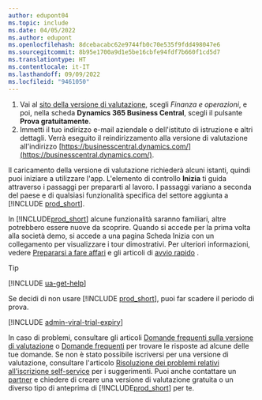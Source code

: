 ```yaml
---
author: edupont04
ms.topic: include
ms.date: 04/05/2022
ms.author: edupont
ms.openlocfilehash: 8dcebacabc62e9744fb0c70e535f9fdd498047e6
ms.sourcegitcommit: 8b95e1700a9d1e5be16cbfe94fdf7b660f1cd5d7
ms.translationtype: HT
ms.contentlocale: it-IT
ms.lasthandoff: 09/09/2022
ms.locfileid: "9461050"
---
```

1. Vai al [sito della versione di valutazione](https://go.microsoft.com/fwlink/?linkid=847861), scegli *Finanza e operazioni*, e poi, nella scheda **Dynamics 365 Business Central**, scegli il pulsante **Prova gratuitamente**.  
2. Immetti il tuo indirizzo e-mail aziendale o dell'istituto di istruzione e altri dettagli. Verrà eseguito il reindirizzamento alla versione di valutazione all'indirizzo [https://businesscentral.dynamics.com/](https://businesscentral.dynamics.com/).  

Il caricamento della versione di valutazione richiederà alcuni istanti, quindi puoi iniziare a utilizzare l'app. L'elemento di controllo **Inizia** ti guida attraverso i passaggi per prepararti al lavoro. I passaggi variano a seconda del paese e di qualsiasi funzionalità specifica del settore aggiunta a [!INCLUDE [prod_short](prod_short.md)].  

In [!INCLUDE[prod_short](prod_short.md)] alcune funzionalità saranno familiari, altre potrebbero essere nuove da scoprire. Quando si accede per la prima volta alla società demo, si accede a una pagina Scheda Inizia con un collegamento per visualizzare i tour dimostrativi. Per ulteriori informazioni, vedere [Prepararsi a fare affari](../ui-get-ready-business.md) e gli articoli di [avvio rapido](../quick-start-business-central.md) .  

> [!TIP]
> [!INCLUDE [ua-get-help](ua-get-help.md)]

Se decidi di non usare [!INCLUDE [prod_short](prod_short.md)], puoi far scadere il periodo di prova.  

[!INCLUDE [admin-viral-trial-expiry](admin-viral-trial-expiry.md)]

In caso di problemi, consultare gli articoli [Domande frequenti sulla versione di valutazione](../trial-faq.md) o [Domande frequenti](../across-faq.yml) per trovare le risposte ad alcune delle tue domande. Se non è stato possibile iscriversi per una versione di valutazione, consultare l'articolo [Risoluzione dei problemi relativi all'iscrizione self-service](../ui-troubleshoot-self-signup.md) per i suggerimenti. Puoi anche contattare un [partner](/dynamics365/business-central/across-faq#how-do-i-find-a-reselling-partner) e chiedere di creare una versione di valutazione gratuita o un diverso tipo di anteprima di [!INCLUDE[prod_short](prod_short.md)] per te.  
